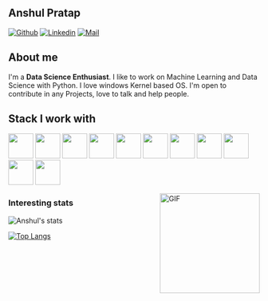 ## Anshul Pratap

[![Github](https://img.shields.io/github/followers/AnshulPratap26?label=Follow&style=social)](https://github.com/AnshulPratap26)
[![Linkedin](https://img.shields.io/badge/-Anshul%20Pratap-blue?style=flat-square&logo=linkedin&logoColor=white&link=https://www.linkedin.com/in/anshulpratapofficial)](https://www.linkedin.com/in/anshulpratapofficial)
[![Mail](https://img.shields.io/badge/-anshulpratap821@gmail.com-gray?style=flat-square&logo=gmail&logoColor=red&link=)](mailto:anshulpratap821@gmail.com)



## About me 
I'm a **Data Science Enthusiast**. I like to work on Machine Learning and Data Science with Python. I love windows Kernel based OS.
I'm open to contribute in any Projects, love to talk and help people.


## Stack I work with
<code><img height="50" src="https://www.vectorlogo.zone/logos/python/python-ar21.svg"></code>
<code><img height="50" src="https://www.vectorlogo.zone/logos/numpy/numpy-ar21.svg"></code>
<code><img height="50" src="https://upload.wikimedia.org/wikipedia/commons/thumb/e/ed/Pandas_logo.svg/1200px-Pandas_logo.svg.png"></code>
<code><img height="50" src="https://seaborn.pydata.org/_static/logo-wide-lightbg.svg"></code>
<code><img height="50" src="https://seeklogo.com/images/S/scikit-learn-logo-8766D07E2E-seeklogo.com.png"></code>
<code><img height="50" src="https://www.vectorlogo.zone/logos/mysql/mysql-horizontal.svg"></code>
<code><img height="50" src="https://www.vectorlogo.zone/logos/djangoproject/djangoproject-ar21.svg"></code>
<code><img height="50" src="https://www.vectorlogo.zone/logos/pocoo_flask/pocoo_flask-ar21.svg"></code>
<code><img height="50" src="https://www.vectorlogo.zone/logos/github/github-ar21.svg"></code>
<code><img height="50" src="https://www.vectorlogo.zone/logos/git-scm/git-scm-ar21.svg"></code>
<code><img height="50" src="https://ottostruve.github.io/gsps/slides/gullikson_gsps_python_plotting/Matplotlib_logo.svg.png"></code>


<img align="right" alt="GIF" src="https://media1.giphy.com/media/p4NLw3I4U0idi/200.webp?cid=ecf05e47ut5pr45pj9m7x00dco0dgwmqq1so04zmjkqx6daz&rid=200.webp" width="200px" style="max-width: 40%;"/>

### Interesting stats

![Anshul's stats](https://github-readme-stats.vercel.app/api?username=AnshulPratap26&show_icons=true&theme=dracula)

[![Top Langs](https://github-readme-stats.vercel.app/api/top-langs/?username=AnshulPratap26&layout=compact)](https://github.com/AnshulPratap26/github-readme-stats)
